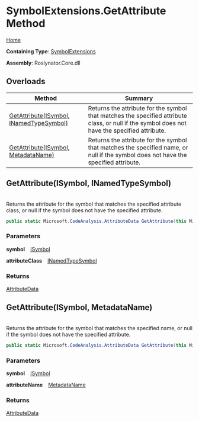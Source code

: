 # SymbolExtensions\.GetAttribute Method

[Home](../../../README.md)

**Containing Type**: [SymbolExtensions](../README.md)

**Assembly**: Roslynator\.Core\.dll

## Overloads

| Method | Summary |
| ------ | ------- |
| [GetAttribute(ISymbol, INamedTypeSymbol)](#Roslynator_SymbolExtensions_GetAttribute_Microsoft_CodeAnalysis_ISymbol_Microsoft_CodeAnalysis_INamedTypeSymbol_) | Returns the attribute for the symbol that matches the specified attribute class, or null if the symbol does not have the specified attribute\. |
| [GetAttribute(ISymbol, MetadataName)](#Roslynator_SymbolExtensions_GetAttribute_Microsoft_CodeAnalysis_ISymbol_Roslynator_MetadataName__) | Returns the attribute for the symbol that matches the specified name, or null if the symbol does not have the specified attribute\. |

## GetAttribute\(ISymbol, INamedTypeSymbol\) <a id="Roslynator_SymbolExtensions_GetAttribute_Microsoft_CodeAnalysis_ISymbol_Microsoft_CodeAnalysis_INamedTypeSymbol_"></a>

\
Returns the attribute for the symbol that matches the specified attribute class, or null if the symbol does not have the specified attribute\.

```csharp
public static Microsoft.CodeAnalysis.AttributeData GetAttribute(this Microsoft.CodeAnalysis.ISymbol symbol, Microsoft.CodeAnalysis.INamedTypeSymbol attributeClass)
```

### Parameters

**symbol** &ensp; [ISymbol](https://docs.microsoft.com/en-us/dotnet/api/microsoft.codeanalysis.isymbol)

**attributeClass** &ensp; [INamedTypeSymbol](https://docs.microsoft.com/en-us/dotnet/api/microsoft.codeanalysis.inamedtypesymbol)

### Returns

[AttributeData](https://docs.microsoft.com/en-us/dotnet/api/microsoft.codeanalysis.attributedata)

## GetAttribute\(ISymbol, MetadataName\) <a id="Roslynator_SymbolExtensions_GetAttribute_Microsoft_CodeAnalysis_ISymbol_Roslynator_MetadataName__"></a>

\
Returns the attribute for the symbol that matches the specified name, or null if the symbol does not have the specified attribute\.

```csharp
public static Microsoft.CodeAnalysis.AttributeData GetAttribute(this Microsoft.CodeAnalysis.ISymbol symbol, in Roslynator.MetadataName attributeName)
```

### Parameters

**symbol** &ensp; [ISymbol](https://docs.microsoft.com/en-us/dotnet/api/microsoft.codeanalysis.isymbol)

**attributeName** &ensp; [MetadataName](../../MetadataName/README.md)

### Returns

[AttributeData](https://docs.microsoft.com/en-us/dotnet/api/microsoft.codeanalysis.attributedata)


